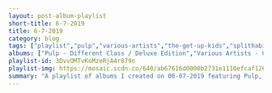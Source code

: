 ```yaml
---
layout: post-album-playlist
short-title: 6-7-2019
title: 6-7-2019
category: blog
tags: ["playlist","pulp","various-artists","the-get-up-kids","splithabit","matt-pond-pa,-chris-hansen","peter,-paul-and-mary","alex-g","pavement"]
albums: ["Pulp - Different Class / Deluxe Edition","Various Artists - Confessions of a Dangerous Mind","The Get Up Kids - Problems","Splithabit - Put Your Money Where Your Mouth Is","Matt Pond PA, Chris Hansen - Free Fall","Peter, Paul and Mary - A Song Will Rise","Alex G - Beach Music","Pavement - Wowee Zowee"]
playlist-id: 3DvvOMTvKoMzeRjA4r879n
playlist-img: https://mosaic.scdn.co/640/ab67616d0000b2731e1110efcaf1266830c94b8dab67616d0000b27332b1955183a7fbe0058735fcab67616d0000b27341c0ad3e39388ab332ffb023ab67616d0000b273f8bf4169543feedc41241150
summary: "A playlist of albums I created on 06-07-2019 featuring Pulp, Various Artists, The Get Up Kids, Splithabit, Matt Pond PA, Chris Hansen, Peter, Paul and Mary, Alex G, and Pavement."
---
```

